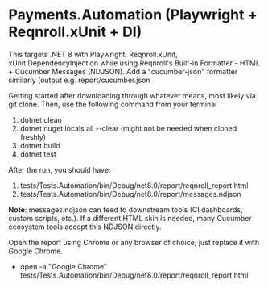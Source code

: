 # Payments.Automation (Playwright + Reqnroll.xUnit + DI)

This targets .NET 8 with Playwright, Reqnroll.xUnit, xUnit.DependencyInjection while using Reqnroll's Built-in Formatter - HTML + Cucumber Messages (NDJSON). Add a "cucumber-json" formatter similarly (output e.g. report/cucumber.json

Getting started after downloading through whatever means, most likely via git clone. Then, use the following command from your terminal

1. dotnet clean
2. dotnet nuget locals all --clear (might not be needed when cloned freshly)
3. dotnet build
5. dotnet test

After the run, you should have:
1. tests/Tests.Automation/bin/Debug/net8.0/report/reqnroll_report.html
2. tests/Tests.Automation/bin/Debug/net8.0/report/messages.ndjson

**Note**: messages.ndjson can feed to downstream tools (CI dashboards, custom scripts, etc.). If a different HTML skin is needed, many Cucumber ecosystem tools accept this NDJSON directly.

Open the report using Chrome or any browser of choice; just replace it with Google Chrome. 
* open -a "Google Chrome" tests/Tests.Automation/bin/Debug/net8.0/report/reqnroll_report.html

